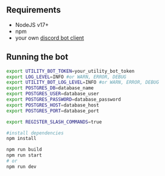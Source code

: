 ## Requirements

-   NodeJS v17+
-   npm
-   your own [discord bot client](CREATING_CLIENT.md)

## Running the bot

```bash
export UTILITY_BOT_TOKEN=your_utility_bot_token
export LOG_LEVEL=INFO #or WARN, ERROR, DEBUG
export UTILITY_BOT_LOG_LEVEL=INFO #or WARN, ERROR, DEBUG
export POSTGRES_DB=database_name
export POSTGRES_USER=database_user
export POSTGRES_PASSWORD=database_password
export POSTGRES_HOST=database_host
export POSTGRES_PORT=database_port

export REGISTER_SLASH_COMMANDS=true

#install dependencies
npm install
```

```bash
npm run build
npm run start
# or
npm run dev
```
